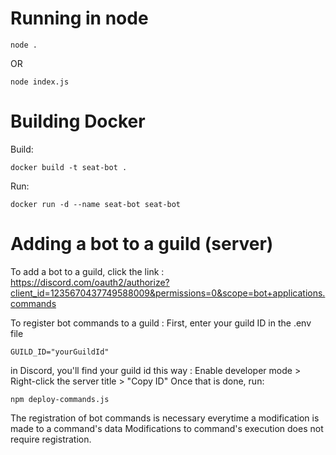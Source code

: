 # Running in node

```
node .
```

OR

```
node index.js
```

# Building Docker

Build:

```
docker build -t seat-bot .
```

Run:

```
docker run -d --name seat-bot seat-bot
```

# Adding a bot to a guild (server)

To add a bot to a guild, click the link :
https://discord.com/oauth2/authorize?client_id=1235670437749588009&permissions=0&scope=bot+applications.commands

To register bot commands to a guild :
First, enter your guild ID in the .env file

```
GUILD_ID="yourGuildId"
```

in Discord, you'll find your guild id this way : Enable developer mode > Right-click the server title > "Copy ID"
Once that is done, run:

```
npm deploy-commands.js
```

The registration of bot commands is necessary everytime a modification is made to a command's data
Modifications to command's execution does not require registration.
